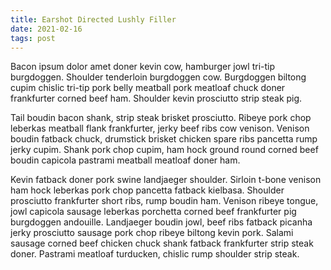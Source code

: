 ```yaml
---
title: Earshot Directed Lushly Filler
date: 2021-02-16
tags: post
---
```


Bacon ipsum dolor amet doner kevin cow, hamburger jowl tri-tip burgdoggen.  Shoulder tenderloin burgdoggen cow.  Burgdoggen biltong cupim chislic tri-tip pork belly meatball pork meatloaf chuck doner frankfurter corned beef ham.  Shoulder kevin prosciutto strip steak pig.

Tail boudin bacon shank, strip steak brisket prosciutto.  Ribeye pork chop leberkas meatball flank frankfurter, jerky beef ribs cow venison.  Venison boudin fatback chuck, drumstick brisket chicken spare ribs pancetta rump jerky cupim.  Shank pork chop cupim, ham hock ground round corned beef boudin capicola pastrami meatball meatloaf doner ham.

Kevin fatback doner pork swine landjaeger shoulder.  Sirloin t-bone venison ham hock leberkas pork chop pancetta fatback kielbasa.  Shoulder prosciutto frankfurter short ribs, rump boudin ham.  Venison ribeye tongue, jowl capicola sausage leberkas porchetta corned beef frankfurter pig burgdoggen andouille.  Landjaeger boudin jowl, beef ribs fatback picanha jerky prosciutto sausage pork chop ribeye biltong kevin pork.  Salami sausage corned beef chicken chuck shank fatback frankfurter strip steak doner.  Pastrami meatloaf turducken, chislic rump shoulder strip steak.